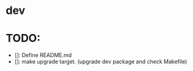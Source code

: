 # dev

# TODO:

- []: Define README.md
- []: make upgrade target. (upgrade dev package and check Makefile)